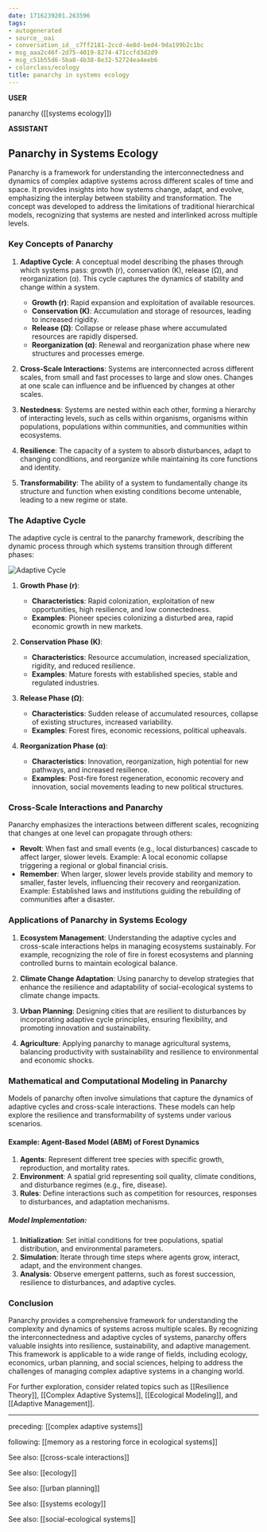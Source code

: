```yaml
---
date: 1716239201.263596
tags:
- autogenerated
- source__oai
- conversation_id__c7ff2181-2ccd-4e8d-bed4-9da199b2c1bc
- msg_aaa2c46f-2d75-4019-8274-471ccfd3d2d9
- msg_c51b55d6-5ba8-4b38-8e32-52724ea4eeb6
- colorclass/ecology
title: panarchy in systems ecology
---
```


**USER**

panarchy ([[systems ecology]])


**ASSISTANT**

## Panarchy in Systems Ecology

Panarchy is a framework for understanding the interconnectedness and dynamics of complex adaptive systems across different scales of time and space. It provides insights into how systems change, adapt, and evolve, emphasizing the interplay between stability and transformation. The concept was developed to address the limitations of traditional hierarchical models, recognizing that systems are nested and interlinked across multiple levels.

### Key Concepts of Panarchy

1. **Adaptive Cycle**: A conceptual model describing the phases through which systems pass: growth (r), conservation (K), release (Ω), and reorganization (α). This cycle captures the dynamics of stability and change within a system.
   - **Growth (r)**: Rapid expansion and exploitation of available resources.
   - **Conservation (K)**: Accumulation and storage of resources, leading to increased rigidity.
   - **Release (Ω)**: Collapse or release phase where accumulated resources are rapidly dispersed.
   - **Reorganization (α)**: Renewal and reorganization phase where new structures and processes emerge.

2. **Cross-Scale Interactions**: Systems are interconnected across different scales, from small and fast processes to large and slow ones. Changes at one scale can influence and be influenced by changes at other scales.

3. **Nestedness**: Systems are nested within each other, forming a hierarchy of interacting levels, such as cells within organisms, organisms within populations, populations within communities, and communities within ecosystems.

4. **Resilience**: The capacity of a system to absorb disturbances, adapt to changing conditions, and reorganize while maintaining its core functions and identity.

5. **Transformability**: The ability of a system to fundamentally change its structure and function when existing conditions become untenable, leading to a new regime or state.

### The Adaptive Cycle

The adaptive cycle is central to the panarchy framework, describing the dynamic process through which systems transition through different phases:

![Adaptive Cycle](https://upload.wikimedia.org/wikipedia/commons/thumb/a/af/Adaptive_Cycle.png/600px-Adaptive_Cycle.png)

1. **Growth Phase (r)**:
   - **Characteristics**: Rapid colonization, exploitation of new opportunities, high resilience, and low connectedness.
   - **Examples**: Pioneer species colonizing a disturbed area, rapid economic growth in new markets.

2. **Conservation Phase (K)**:
   - **Characteristics**: Resource accumulation, increased specialization, rigidity, and reduced resilience.
   - **Examples**: Mature forests with established species, stable and regulated industries.

3. **Release Phase (Ω)**:
   - **Characteristics**: Sudden release of accumulated resources, collapse of existing structures, increased variability.
   - **Examples**: Forest fires, economic recessions, political upheavals.

4. **Reorganization Phase (α)**:
   - **Characteristics**: Innovation, reorganization, high potential for new pathways, and increased resilience.
   - **Examples**: Post-fire forest regeneration, economic recovery and innovation, social movements leading to new political structures.

### Cross-Scale Interactions and Panarchy

Panarchy emphasizes the interactions between different scales, recognizing that changes at one level can propagate through others:

- **Revolt**: When fast and small events (e.g., local disturbances) cascade to affect larger, slower levels. Example: A local economic collapse triggering a regional or global financial crisis.
- **Remember**: When larger, slower levels provide stability and memory to smaller, faster levels, influencing their recovery and reorganization. Example: Established laws and institutions guiding the rebuilding of communities after a disaster.

### Applications of Panarchy in Systems Ecology

1. **Ecosystem Management**: Understanding the adaptive cycles and cross-scale interactions helps in managing ecosystems sustainably. For example, recognizing the role of fire in forest ecosystems and planning controlled burns to maintain ecological balance.

2. **Climate Change Adaptation**: Using panarchy to develop strategies that enhance the resilience and adaptability of social-ecological systems to climate change impacts.

3. **Urban Planning**: Designing cities that are resilient to disturbances by incorporating adaptive cycle principles, ensuring flexibility, and promoting innovation and sustainability.

4. **Agriculture**: Applying panarchy to manage agricultural systems, balancing productivity with sustainability and resilience to environmental and economic shocks.

### Mathematical and Computational Modeling in Panarchy

Models of panarchy often involve simulations that capture the dynamics of adaptive cycles and cross-scale interactions. These models can help explore the resilience and transformability of systems under various scenarios.

#### Example: Agent-Based Model (ABM) of Forest Dynamics

1. **Agents**: Represent different tree species with specific growth, reproduction, and mortality rates.
2. **Environment**: A spatial grid representing soil quality, climate conditions, and disturbance regimes (e.g., fire, disease).
3. **Rules**: Define interactions such as competition for resources, responses to disturbances, and adaptation mechanisms.

##### Model Implementation:
1. **Initialization**: Set initial conditions for tree populations, spatial distribution, and environmental parameters.
2. **Simulation**: Iterate through time steps where agents grow, interact, adapt, and the environment changes.
3. **Analysis**: Observe emergent patterns, such as forest succession, resilience to disturbances, and adaptive cycles.

### Conclusion

Panarchy provides a comprehensive framework for understanding the complexity and dynamics of systems across multiple scales. By recognizing the interconnectedness and adaptive cycles of systems, panarchy offers valuable insights into resilience, sustainability, and adaptive management. This framework is applicable to a wide range of fields, including ecology, economics, urban planning, and social sciences, helping to address the challenges of managing complex adaptive systems in a changing world.

For further exploration, consider related topics such as [[Resilience Theory]], [[Complex Adaptive Systems]], [[Ecological Modeling]], and [[Adaptive Management]].


---

preceding: [[complex adaptive systems]]  


following: [[memory as a restoring force in ecological systems]]

See also: [[cross-scale interactions]]


See also: [[ecology]]


See also: [[urban planning]]


See also: [[systems ecology]]


See also: [[social-ecological systems]]